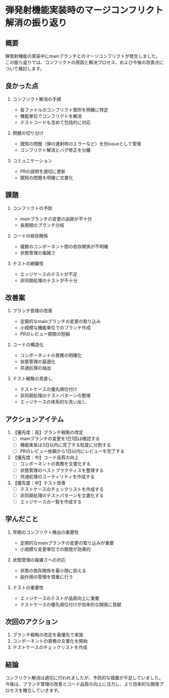 # 弾発射機能実装時のマージコンフリクト解消の振り返り

## 概要

弾発射機能の実装中にmainブランチとのマージコンフリクトが発生しました。
この振り返りでは、コンフリクトの原因と解決プロセス、および今後の改善点について検討します。

## 良かった点

1. コンフリクト解消の手順
   - 各ファイルのコンフリクト箇所を明確に特定
   - 機能単位でコンフリクトを解消
   - テストコードも含めて包括的に対応

2. 問題の切り分け
   - 既知の問題（弾の連射時のエラーなど）を別issueとして管理
   - コンフリクト解消とバグ修正を分離

3. コミュニケーション
   - PRの説明を適切に更新
   - 既知の問題を明確に文書化

## 課題

1. コンフリクトの予防
   - mainブランチの変更の追跡が不十分
   - 長期間のブランチ分岐

2. コードの依存関係
   - 複数のコンポーネント間の依存関係が不明確
   - 状態管理の複雑さ

3. テストの網羅性
   - エッジケースのテストが不足
   - 非同期処理のテストが不十分

## 改善案

1. ブランチ管理の改善
   - 定期的なmainブランチの変更の取り込み
   - 小規模な機能単位でのブランチ作成
   - PRのレビュー期間の短縮

2. コードの構造化
   - コンポーネントの責務の明確化
   - 状態管理の最適化
   - 共通処理の抽出

3. テスト戦略の見直し
   - テストケースの優先順位付け
   - 非同期処理のテストパターンの整理
   - エッジケースの体系的な洗い出し

## アクションアイテム

1. 【優先度：高】ブランチ戦略の改定
   - [ ] mainブランチの変更を1日1回は確認する
   - [ ] 機能実装は3日以内に完了する粒度に分割する
   - [ ] PRのレビュー依頼から1日以内にレビューを完了する

2. 【優先度：中】コード品質の向上
   - [ ] コンポーネントの責務を文書化する
   - [ ] 状態管理のベストプラクティスを整理する
   - [ ] 共通処理のユーティリティを作成する

3. 【優先度：中】テスト改善
   - [ ] テストケースのチェックリストを作成する
   - [ ] 非同期処理のテストパターンを文書化する
   - [ ] エッジケースの一覧を作成する

## 学んだこと

1. 早期のコンフリクト検出の重要性
   - 定期的なmainブランチの変更の取り込みが重要
   - 小規模な変更単位での開発が効果的

2. 状態管理の複雑さへの対応
   - 状態の依存関係を最小限に抑える
   - 副作用の管理を慎重に行う

3. テストの重要性
   - エッジケースのテストが品質向上に重要
   - テストケースの優先順位付けが効率的な開発に貢献

## 次回のアクション

1. ブランチ戦略の改定を最優先で実施
2. コンポーネントの責務の文書化を開始
3. テストケースのチェックリストを作成

## 結論

コンフリクト解消は適切に行われましたが、予防的な措置が不足していました。
今後は、ブランチ管理の改善とコード品質の向上に注力し、より効率的な開発プロセスを確立していきます。 